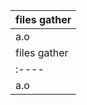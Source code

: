 | files gather |
| :----        |
| a.o          |
| files gather |
| :----        |
| a.o          |
